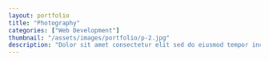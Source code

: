 ```yaml
---
layout: portfolio
title: "Photography"
categories: ["Web Development"]
thumbnail: "/assets/images/portfolio/p-2.jpg"
description: "Dolor sit amet consectetur elit sed do eiusmod tempor incididunt labore et dolore magna aliqua enim minim veniam quis nostrud exercitation ullamco laboris nisi aliquip commodo consequat.duis aute irure sint occae cat"
---
```

											